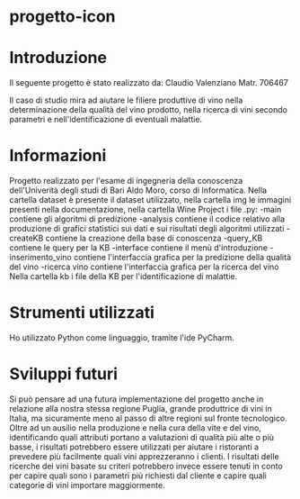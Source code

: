 # progetto-icon


# Introduzione

Il seguente progetto è stato realizzato da:
Claudio Valenziano Matr. 706467

Il caso di studio mira ad aiutare le filiere produttive di vino nella determinazione della qualità del vino prodotto, nella ricerca di vini secondo parametri e nell'identificazione di eventuali malattie.

# Informazioni
Progetto realizzato per l'esame di ingegneria della conoscenza dell'Univerità degli studi di Bari Aldo Moro, corso di Informatica.
Nella cartella dataset è presente il dataset utilizzato, nella cartella img le immagini presenti nella documentazione, nella cartella Wine Project i file .py:
-main contiene gli algoritmi di predizione
-analysis contiene il codice relativo alla produzione di grafici statistici sui dati e sui risultati degli algoritmi utilizzati
-createKB contiene la creazione della base di conoscenza
-query_KB contiene le query per la KB
-interface contiene il menù d'introduzione
-inserimento_vino contiene l'interfaccia grafica per la predizione della qualità del vino
-ricerca vino contiene l'interfaccia grafica per la ricerca del vino
Nella cartella kb i file della KB per l'identificazione di malattie.

# Strumenti utilizzati
Ho utilizzato Python come linguaggio, tramite l'ide PyCharm.

# Sviluppi futuri
Si può pensare ad una futura implementazione del progetto anche in relazione alla nostra stessa regione Puglia, grande produttrice di vini in Italia, ma sicuramente meno al passo di altre regioni sul fronte tecnologico. Oltre ad un ausilio nella produzione e nella cura della vite e del vino, identificando quali attributi portano a valutazioni di qualità più alte o più basse, i risultati potrebbero essere utilizzati per aiutare i ristoranti a prevedere più facilmente quali vini apprezzeranno i clienti. I risultati delle ricerche dei vini basate su criteri potrebbero invece essere tenuti in conto per capire quali sono i parametri più richiesti dal cliente e capire quali categorie di vini importare maggiormente.
